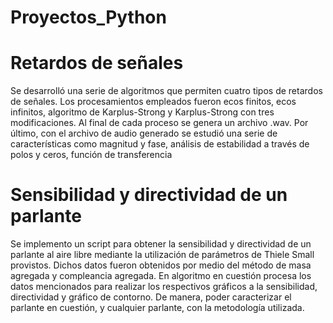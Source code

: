 # Proyectos_Python

# Retardos de señales
  
  Se desarrolló una serie de algoritmos que permiten cuatro tipos de retardos de señales. Los procesamientos empleados fueron  ecos finitos, ecos infinitos, 
  algoritmo de Karplus-Strong y Karplus-Strong con tres modificaciones. Al final de cada proceso se genera un archivo .wav.
  Por último, con el archivo de audio generado se estudió una serie de características como magnitud y fase, análisis de estabilidad a través de polos y ceros, función de transferencia 


# Sensibilidad y directividad de un parlante

  Se implemento un script para obtener la sensibilidad y directividad de un parlante al aire libre mediante la utilización de parámetros de Thiele Small provistos. Dichos datos fueron obtenidos por medio del método de masa agregada y compleancia agregada. En algoritmo en cuestión procesa los datos mencionados para realizar los respectivos gráficos a la sensibilidad, directividad y gráfico de contorno. De manera, poder caracterizar el parlante en cuestión, y cualquier parlante, con la metodología utilizada. 
